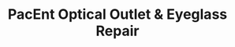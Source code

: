---
title: "PacEnt Optical Outlet & Eyeglass Repair"
url: /hilo/pacent-optical-outlet-und-eyeglass-repair/
shop: Optiker
---